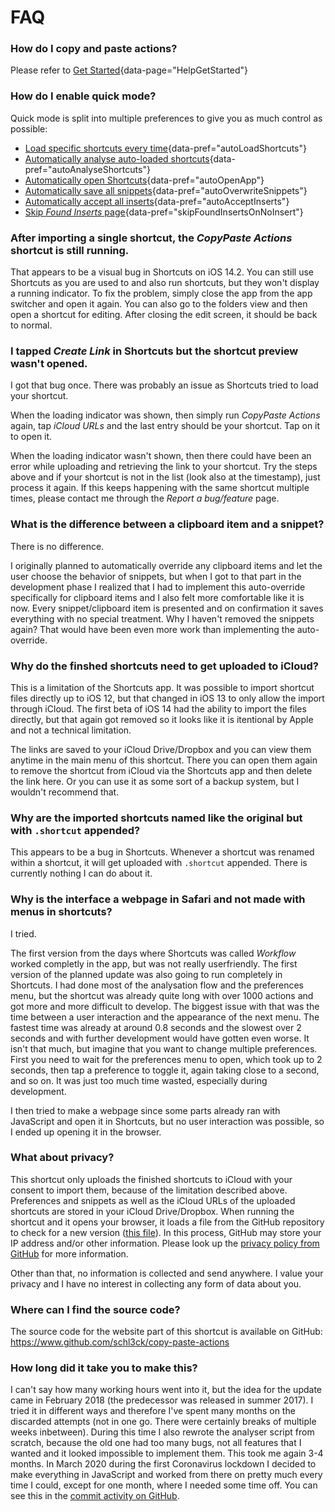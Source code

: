 # FAQ

### How do I copy and paste actions?
Please refer to [Get Started](#){data-page="HelpGetStarted"}

### How do I enable quick mode?
Quick mode is split into multiple preferences to give you as much control as possible:

* [Load specific shortcuts every time](#){data-pref="autoLoadShortcuts"}
* [Automatically analyse auto-loaded shortcuts](#){data-pref="autoAnalyseShortcuts"}
* [Automatically open Shortcuts](#){data-pref="autoOpenApp"}
* [Automatically save all snippets](#){data-pref="autoOverwriteSnippets"}
* [Automatically accept all inserts](#){data-pref="autoAcceptInserts"}
* [Skip _Found Inserts_ page](#){data-pref="skipFoundInsertsOnNoInsert"}

### After importing a single shortcut, the _CopyPaste Actions_ shortcut is still running.
That appears to be a visual bug in Shortcuts on iOS 14.2. You can still use Shortcuts as you are used to and also run shortcuts, but they won't display a running indicator. To fix the problem, simply close the app from the app switcher and open it again. You can also go to the folders view and then open a shortcut for editing. After closing the edit screen, it should be back to normal.

### I tapped _Create Link_ in Shortcuts but the shortcut preview wasn't opened.
I got that bug once. There was probably an issue as Shortcuts tried to load your shortcut.

When the loading indicator was shown, then simply run _CopyPaste Actions_ again, tap _iCloud URLs_  and the last entry should be your shortcut. Tap on it to open it.

When the loading indicator wasn't shown, then there could have been an error while uploading and retrieving the link to your shortcut. Try the steps above and if your shortcut is not in the list (look also at the timestamp), just process it again. If this keeps happening with the same shortcut multiple times, please contact me through the _Report a bug/feature_ page.

### What is the difference between a clipboard item and a snippet?
There is no difference.

I originally planned to automatically override any clipboard items and let the user choose the behavior of snippets, but when I got to that part in the development phase I realized that I had to implement this auto-override specifically for clipboard items and I also felt more comfortable like it is now. Every snippet/clipboard item is presented and on confirmation it saves everything with no special treatment. Why I haven't removed the snippets again? That would have been even more work than implementing the auto-override.

### Why do the finshed shortcuts need to get uploaded to iCloud?
This is a limitation of the Shortcuts app. It was possible to import shortcut files directly up to iOS 12, but that changed in iOS 13 to only allow the import through iCloud. The first beta of iOS 14 had the ability to import the files directly, but that again got removed so it looks like it is itentional by Apple and not a technical limitation.

The links are saved to your iCloud Drive/Dropbox and you can view them anytime in the main menu of this shortcut. There you can open them again to remove the shortcut from iCloud via the Shortcuts app and then delete the link here. Or you can use it as some sort of a backup system, but I wouldn't recommend that.

### Why are the imported shortcuts named like the original but with `.shortcut` appended?
This appears to be a bug in Shortcuts. Whenever a shortcut was renamed within a shortcut, it will get uploaded with `.shortcut` appended. There is currently nothing I can do about it.

### Why is the interface a webpage in Safari and not made with menus in shortcuts?
I tried.

The first version from the days where Shortcuts was called _Workflow_ worked completly in the app, but was not really userfriendly. The first version of the planned update was also going to run completely in Shortcuts. I had done most of the analysation flow and the preferences menu, but the shortcut was already quite long with over 1000 actions and got more and more difficult to develop. The biggest issue with that was the time between a user interaction and the appearance of the next menu. The fastest time was already at around 0.8 seconds and the slowest over 2 seconds and with further development would have gotten even worse. It isn't that much, but imagine that you want to change multiple preferences. First you need to wait for the preferences menu to open, which took up to 2 seconds, then tap a preference to toggle it, again taking close to a second, and so on. It was just too much time wasted, especially during development.

I then tried to make a webpage since some parts already ran with JavaScript and open it in Shortcuts, but no user interaction was possible, so I ended up opening it in the browser.

### What about privacy?
This shortcut only uploads the finished shortcuts to iCloud with your consent to import them, because of the limitation described above. Preferences and snippets as well as the iCloud URLs of the uploaded shortcuts are stored in your iCloud Drive/Dropbox. When running the shortcut and it opens your browser, it loads a file from the GitHub repository to check for a new version ([this file](https://github.com/schl3ck/copy-paste-actions/blob/master/version.json)). In this process, GitHub may store your IP address and/or other information. Please look up the [privacy policy from GitHub](https://docs.github.com/en/free-pro-team@latest/github/site-policy/github-privacy-statement) for more information.

Other than that, no information is collected and send anywhere. I value your privacy and I have no interest in collecting any form of data about you.

### Where can I find the source code?
The source code for the website part of this shortcut is available on GitHub: https://www.github.com/schl3ck/copy-paste-actions

### How long did it take you to make this?
I can't say how many working hours went into it, but the idea for the update came in February 2018 (the predecessor was released in summer 2017). I tried it in different ways and therefore I've spent many months on the discarded attempts (not in one go. There were certainly breaks of multiple weeks inbetween). During this time I also rewrote the analyser script from scratch, because the old one had too many bugs, not all features that I wanted and it looked impossible to implement them. This took me again 3-4 months. In March 2020 during the first Coronavirus lockdown I decided to make everything in JavaScript and worked from there on pretty much every time I could, except for one month, where I needed some time off. You can see this in the [commit activity on GitHub](https://github.com/schl3ck/copy-paste-actions/graphs/commit-activity).
